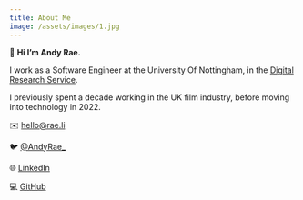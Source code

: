 ```yaml
---
title: About Me
image: /assets/images/1.jpg
---
```


👋 **Hi I’m Andy Rae.**

I work as a Software Engineer at the University Of Nottingham, in the [Digital Research Service](https://www.nottingham.ac.uk/dts/researcher/digital-research-service/digital-research-service.aspx).

I previously spent a decade working in the UK film industry, before moving into technology in 2022.

✉️ [hello@rae.li](mailto:hello@rae.li)

🐦 [@AndyRae\_](https://twitter.com/andyrae_)

🌐 [LinkedIn](https://www.linkedin.com/in/AndyRae1/)

💻 [GitHub](https://github.com/AndyRae)
